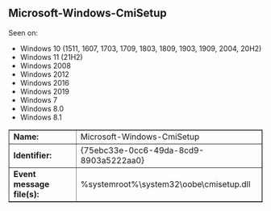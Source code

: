 ## Microsoft-Windows-CmiSetup

Seen on:
* Windows 10 (1511, 1607, 1703, 1709, 1803, 1809, 1903, 1909, 2004, 20H2)
* Windows 11 (21H2)
* Windows 2008
* Windows 2012
* Windows 2016
* Windows 2019
* Windows 7
* Windows 8.0
* Windows 8.1

<table border="1" class="docutils">
  <tbody>
    <tr>
      <td><b>Name:</b></td>
      <td>Microsoft-Windows-CmiSetup</td>
    </tr>
    <tr>
      <td><b>Identifier:</b></td>
      <td>{75ebc33e-0cc6-49da-8cd9-8903a5222aa0}</td>
    </tr>
    <tr>
      <td><b>Event message file(s):</b></td>
      <td>%systemroot%\system32\oobe\cmisetup.dll</td>
    </tr>
  </tbody>
</table>

&nbsp;

